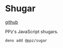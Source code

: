 # Shugar
[github](https://github.com/ppzreboot/shugar)

PPz's JavaScript shugars.

``` bash
deno add @ppz/sugar
```
